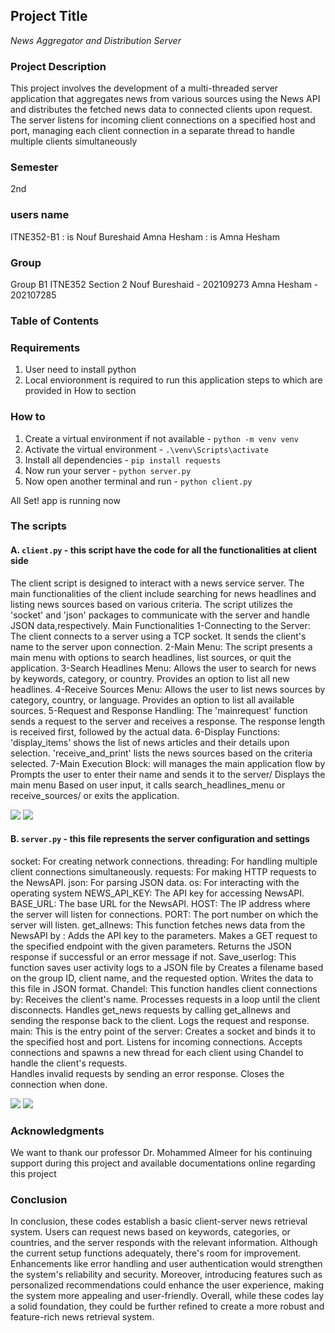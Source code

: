 ## Project Title
*News Aggregator and Distribution Server*

### Project Description
This project involves the development of a multi-threaded server application that aggregates news from various sources using the News API and distributes the fetched news data to connected clients upon request. The server listens for incoming client connections on a specified host and port, managing each client connection in a separate thread to handle multiple clients simultaneously

### Semester
2nd

### users name
ITNE352-B1 : is Nouf Bureshaid
Amna Hesham : is Amna Hesham

### Group 
Group B1
ITNE352
Section 2
Nouf Bureshaid - 202109273
Amna Hesham - 202107285

### Table of Contents

### Requirements
1. User need to install python
2. Local envioronment is required to run this application steps to which are provided in How to section

### How to

1. Create a virtual environment if not available - `python -m venv venv`
2. Activate the virtual environment - `.\venv\Scripts\activate`
3. Install all dependencies - `pip install requests`
4. Now run your server - `python server.py`
5. Now open another terminal and run - `python client.py`
   
All Set! app is running now

### The scripts
#### A. `client.py` - this script have the code for all the functionalities at client side
The client script is designed to interact with a news service server. The main functionalities of the client include searching for news headlines and listing news sources based on various criteria. The script utilizes the 'socket' and 'json' packages to communicate with the server and handle JSON data,respectively.
Main Functionalities
1-Connecting to the Server:
The client connects to a server using a TCP socket.
It sends the client's name to the server upon connection.
2-Main Menu:
The script presents a main menu with options to search headlines, list sources, or quit the application.
3-Search Headlines Menu:
Allows the user to search for news by keywords, category, or country.
Provides an option to list all new headlines.
4-Receive Sources Menu:
Allows the user to list news sources by category, country, or language.
Provides an option to list all available sources.
5-Request and Response Handling:
The 'mainrequest' function sends a request to the server and receives a response.
The response length is received first, followed by the actual data.
6-Display Functions:
'display_items' shows the list of news articles and their details upon selection.
'receive_and_print' lists the news sources based on the criteria selected. 7-Main Execution Block: will manages the main application flow by Prompts the user to enter their name and sends it to the server/ Displays the main menu Based on user input, it calls search_headlines_menu or receive_sources/ or exits the application.



   <img src="https://github.com/AmnaAsheer/B1-ITNE352/assets/169656106/9b7673f9-3b3b-463c-ab2c-d275caa7f6f7">
   
   <img src="https://github.com/AmnaAsheer/B1-ITNE352/assets/169656106/89c357ca-d22a-4405-be4c-91c2f044e74e">



#### B. `server.py` - this file represents the server configuration and settings
socket: For creating network connections.
threading: For handling multiple client connections simultaneously.
requests: For making HTTP requests to the NewsAPI.
json: For parsing JSON data.
os: For interacting with the operating system                                                                                                                                                                          NEWS_API_KEY: The API key for accessing NewsAPI.
BASE_URL: The base URL for the NewsAPI.
HOST: The IP address where the server will listen for connections.
PORT: The port number on which the server will listen.                                                                                                                                                           get_allnews: This function fetches news data from the NewsAPI by :
Adds the API key to the parameters.
Makes a GET request to the specified endpoint with the given parameters.
Returns the JSON response if successful or an error message if not.                                                                                                                                     Save_userlog: This function saves user activity logs to a JSON file by 
Creates a filename based on the group ID, client name, and the requested option.
Writes the data to this file in JSON format.
Chandel: This function handles client connections by:
Receives the client's name.
Processes requests in a loop until the client disconnects.
Handles get_news requests by calling get_allnews and sending the response back to the client.
Logs the request and response.                                                                                                                                                                                                main:  This is the entry point of the server:
Creates a socket and binds it to the specified host and port.
Listens for incoming connections.
Accepts connections and spawns a new thread for each client using Chandel to handle the client's requests.  
Handles invalid requests by sending an error response.
Closes the connection when done.

<div>
   <img src="https://github.com/AmnaAsheer/B1-ITNE352/assets/169656106/2df019b8-b987-4983-b1eb-e3c5e842c082">
   <img src="https://github.com/AmnaAsheer/B1-ITNE352/assets/169656106/ee871f53-967e-410c-a403-84a3df6185e9">
</div>


### Acknowledgments
We want to thank our professor Dr. Mohammed Almeer for his continuing support during this project and available documentations online regarding this project

### Conclusion
In conclusion, these codes establish a basic client-server news retrieval system. Users can request news based on keywords, categories, or countries, and the server responds with the relevant information. Although the current setup functions adequately, there's room for improvement. Enhancements like error handling and user authentication would strengthen the system's reliability and security. Moreover, introducing features such as personalized recommendations could enhance the user experience, making the system more appealing and user-friendly. Overall, while these codes lay a solid foundation, they could be further refined to create a more robust and feature-rich news retrieval system.
